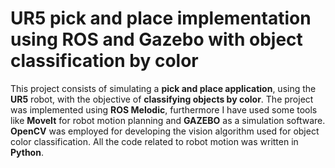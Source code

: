 # UR5 pick and place implementation using ROS and Gazebo with object classification by color
This project consists of simulating a **pick and place application**, using the **UR5** robot, with the objective of **classifying objects by color**. 
The project was implemented using **ROS Melodic**, furthermore I have used some tools like **MoveIt** for robot motion planning and **GAZEBO** as a simulation software. **OpenCV** was employed for developing the vision algorithm used for object color classification. All the code related to robot motion was written in **Python**.
